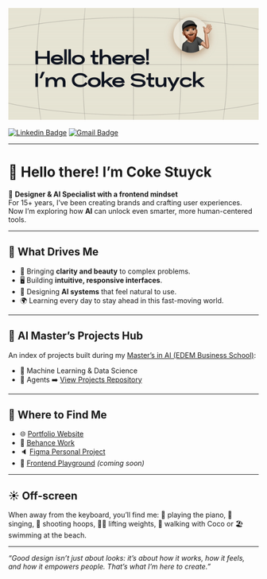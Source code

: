 ![Hello.gif](https://github.com/cokecancook/cokecancook/blob/main/hello.gif?raw=true)

[![Linkedin Badge](https://img.shields.io/badge/-cokestuyck-blue?style=flat-square&logo=Linkedin&logoColor=white&link=https://www.linkedin.com/in/cokestuyck/)](https://www.linkedin.com/in/cokestuyck/)
[![Gmail Badge](https://img.shields.io/badge/-coke.stuyck@gmail.com-c14438?style=flat-square&logo=Gmail&logoColor=white&link=mailto:coke.stuyck@gmail.com)](mailto:coke.stuyck@gmail.com)

---

# 👋 Hello there! I’m Coke Stuyck

🎨 **Designer & AI Specialist with a frontend mindset**  
For 15+ years, I’ve been creating brands and crafting user experiences. Now I’m exploring how **AI** can unlock even smarter, more human-centered tools.  

---

## 🌱 What Drives Me
- 🎨 Bringing **clarity and beauty** to complex problems.  
- 🖥 Building **intuitive, responsive interfaces**.  
- 🤖 Designing **AI systems** that feel natural to use.  
- 🌍 Learning every day to stay ahead in this fast-moving world.  

---

## 📂 AI Master’s Projects Hub
An index of projects built during my [Master’s in AI (EDEM Business School)](https://edem.eu/master-inteligencia-artificial/):
- 🧠 Machine Learning & Data Science
- 🦾 Agents
➡️ [View Projects Repository](https://github.com/cokecancook/AI-Master-Projects-Hub/)

---

## 🚀 Where to Find Me
- 🌐 [Portfolio Website](https://cokestuyck.webflow.io/)
- 🎨 [Behance Work](https://www.behance.net/cokestuyck)
- 🔈 [Figma Personal Project](https://www.figma.com/@cokestuyck)
- 👾 [Frontend Playground](#) *(coming soon)*

---

## ☀️ Off-screen
When away from the keyboard, you’ll find me:
🎹 playing the piano, 🎤 singing, 🏀 shooting hoops, 🏋️‍♂️ lifting weights, 🐾 walking with Coco or 🏖️ swimming at the beach.

---

*“Good design isn’t just about looks: it’s about how it works, how it feels, and how it empowers people. That’s what I’m here to create.”*
